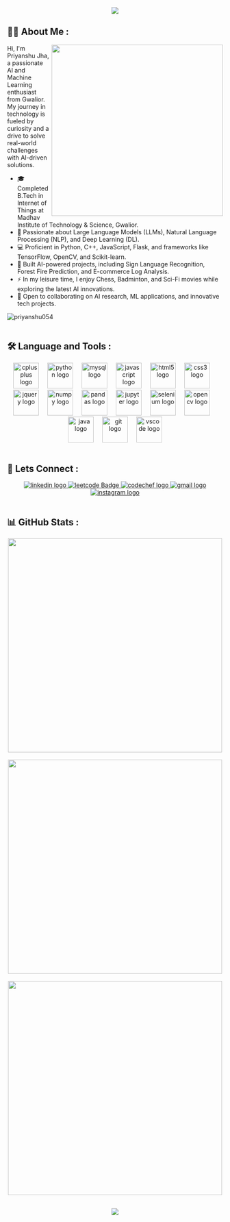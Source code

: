 <!-- <h1 align="center">
  Hi 👋, I'm Priyanshu Jha
</h1> -->

<div align= "center">
   <img src="https://readme-typing-svg.demolab.com?font=Major+Mono+Display&size=50&pause=10000&color=7BF7ED&center=true&vCenter=true&width=750&height=100&lines=I'm+Priyanshu!">
</div>

<h2 align="left">👩‍💻 About Me :</h2>

<div>
  <img align="right" src="https://cdn.dribbble.com/users/260312/screenshots/2553737/media/55d2ee70677214c6817f561d8901ec67.gif" width="400"/>

  <p align="left">
    Hi, I'm Priyanshu Jha, a passionate AI and Machine Learning enthusiast from Gwalior. My journey in technology is fueled by curiosity and a drive to solve real-world challenges with AI-driven solutions.
    <ul>
    <li>🎓 Completed B.Tech in Internet of Things at Madhav Institute of Technology & Science, Gwalior.</li>
    <li>🤖 Passionate about Large Language Models (LLMs), Natural Language Processing (NLP), and Deep Learning (DL).</li>
    <li>💻 Proficient in Python, C++, JavaScript, Flask, and frameworks like TensorFlow, OpenCV, and Scikit-learn.</li>
    <li>🚀 Built AI-powered projects, including Sign Language Recognition, Forest Fire Prediction, and E-commerce Log Analysis.</li>
    <li>⚡ In my leisure time, I enjoy Chess, Badminton, and Sci-Fi movies while exploring the latest AI innovations.</li>
    <li>💬 Open to collaborating on AI research, ML applications, and innovative tech projects.</li>
    </ul>
  </p>
</div>

<div align="left"><img src="https://komarev.com/ghpvc/?username=priyanshu054&label=Profile%20views&color=0e75b6&style=flat" alt="priyanshu054" /></div><br>

<h2 align="left">🛠 Language and Tools :</h2>

<div align="center">
  <img src="https://cdn.jsdelivr.net/gh/devicons/devicon/icons/cplusplus/cplusplus-original.svg" height="60" alt="cplusplus logo" />
  <img width="12" />
  <img src="https://cdn.jsdelivr.net/gh/devicons/devicon/icons/python/python-original.svg" height="60" alt="python logo" />
  <img width="12" />
  <img src="https://cdn.jsdelivr.net/gh/devicons/devicon/icons/mysql/mysql-original.svg" height="60" alt="mysql logo" />
  <img width="12" />
  <img src="https://cdn.jsdelivr.net/gh/devicons/devicon/icons/javascript/javascript-original.svg" height="60" alt="javascript logo" />
  <img width="12" />
  <img src="https://cdn.jsdelivr.net/gh/devicons/devicon/icons/html5/html5-original.svg" height="60" alt="html5 logo" />
  <img width="12" />
  <img src="https://cdn.jsdelivr.net/gh/devicons/devicon/icons/css3/css3-original.svg" height="60" alt="css3 logo" />
  <img width="12" />
  <img src="https://cdn.jsdelivr.net/gh/devicons/devicon/icons/jquery/jquery-original.svg" height="60" alt="jquery logo" />
  <img width="12" />
  <img src="https://cdn.jsdelivr.net/gh/devicons/devicon/icons/numpy/numpy-original.svg" height="60" alt="numpy logo" />
  <img width="12" />
  <img src="https://cdn.jsdelivr.net/gh/devicons/devicon/icons/pandas/pandas-original.svg" height="60" alt="pandas logo" />
  <img width="12" />
  <img src="https://cdn.jsdelivr.net/gh/devicons/devicon/icons/jupyter/jupyter-original.svg" height="60" alt="jupyter logo" />
  <img width="12" />
  <img src="https://cdn.jsdelivr.net/gh/devicons/devicon/icons/selenium/selenium-original.svg" height="60" alt="selenium logo" />
  <img width="12" />
  <img src="https://cdn.jsdelivr.net/gh/devicons/devicon/icons/opencv/opencv-original.svg" height="60" alt="opencv logo" />
  <img width="12" />
  <img src="https://cdn.jsdelivr.net/gh/devicons/devicon/icons/java/java-original.svg" height="60" alt="java logo" />
  <img width="12" />
  <img src="https://cdn.jsdelivr.net/gh/devicons/devicon/icons/git/git-original.svg" height="60" alt="git logo" />
  <img width="12" />
  <img src="https://cdn.jsdelivr.net/gh/devicons/devicon/icons/vscode/vscode-original.svg" height="60" alt="vscode logo" />
</div><br>

<h2 align="left">📧 Lets Connect :</h2>

<div align="center">
  <a href="https://linkedin.com/in/priyanshu054">
    <img src="https://img.shields.io/static/v1?message=LinkedIn&logo=linkedin&label=&color=0077B5&logoColor=white&labelColor=&style=for-the-badge" alt="linkedin logo" />
  </a>
  <a href="https://leetcode.com/priyanshu054/">
    <img src="https://img.shields.io/badge/leetcode-grey?style=for-the-badge&logo=leetcode&logoColor=yellow" alt="leetcode Badge"/>
  </a>
  <a href="https://www.codechef.com/users/priyanshu054">
    <img src="https://img.shields.io/static/v1?message=CodeChef&logo=codechef&label=&color=5B4638&logoColor=white&labelColor=&style=for-the-badge" alt="codechef logo" />
  </a>
  <a href="mailto:priyanshu.jha.60@gmail.com">
    <img src="https://img.shields.io/static/v1?message=Gmail&logo=gmail&label=&color=D14836&logoColor=white&labelColor=&style=for-the-badge" alt="gmail logo" />
  </a>
  <a href="https://instagram.com/priyanshu054">
    <img src="https://img.shields.io/static/v1?message=Instagram&logo=instagram&label=&color=E4605F&logoColor=white&labelColor=&style=for-the-badge" alt="instagram logo" />
  </a>
</div><br>

<h2 align="left">📊 GitHub Stats :</h2>
<div>
  <div align="center">
  <img width="500px" src="https://github-readme-stats.vercel.app/api/top-langs/?username=priyanshu054&layout=compact&theme=radical&custom_title=Languages"/>
  </div>
  <br>

  <div align="center">
  <img width="500px" src="https://github-readme-stats.vercel.app/api?username=priyanshu054&theme=radical"/>
  </div>
  <br>
                    
  <div align="center">
  <img width="500px" src="https://github-readme-streak-stats.herokuapp.com?user=priyanshu054&theme=radical"/>
  </div>
  <br>

  <p align="center">
    <img src="https://capsule-render.vercel.app/api?type=waving&color=gradient&height=150&width=100%&section=footer"/>
  </p>
</div>

<!-- Add any additional sections or badges you want -->
